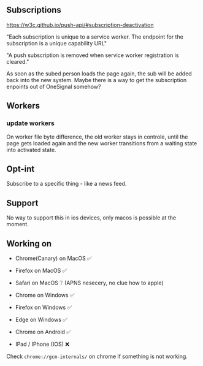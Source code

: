 
## Subscriptions

https://w3c.github.io/push-api/#subscription-deactivation

"Each subscription is unique to a service worker. The endpoint for the subscription is a unique capability URL"

"A push subscription is removed when service worker registration is cleared."

As soon as the subed person loads the page again, the sub will be added back into the new system. Maybe there is a way to get the subscription enpoints out of OneSignal somehow?

## Workers

### update workers

On worker file byte difference, the old worker stays in controle, until the page gets loaded again and the new worker transitions from a waiting state into activated state.

## Opt-int

Subscribe to a specific thing - like a news feed.

## Support

No way to support this in ios devices, only macos is possible at the moment.


## Working on

- Chrome(Canary) on MacOS ✅
- Firefox on MacOS ✅
- Safari on MacOS ❔ (APNS nesecery, no clue how to apple)

- Chrome on Windows ✅
- Firefox on Windows ✅
- Edge on Windows ✅

- Chrome on Android ✅

- IPad / IPhone (IOS) ❌

Check ```chrome://gcm-internals/``` on chrome if something is not working.